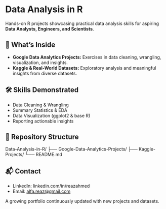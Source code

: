 # Data Analysis in R

Hands-on R projects showcasing practical data analysis skills for aspiring **Data Analysts, Engineers, and Scientists**.  

## 🚀 What’s Inside
- **Google Data Analytics Projects:** Exercises in data cleaning, wrangling, visualization, and insights.  
- **Kaggle & Real-World Datasets:** Exploratory analysis and meaningful insights from diverse datasets.  

## 🛠 Skills Demonstrated
- Data Cleaning & Wrangling  
- Summary Statistics & EDA  
- Data Visualization (ggplot2 & base R)  
- Reporting actionable insights  

## 📁 Repository Structure

Data-Analysis-in-R/
├── Google-Data-Analytics-Projects/
├── Kaggle-Projects/
└── README.md


## 📬 Contact
- LinkedIn: linkedin.com/in/reazahmed  
- Email: alfa.reaz@gmail.com

A growing portfolio continuously updated with new projects and datasets.
